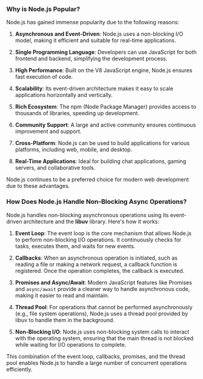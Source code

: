 ### Why is Node.js Popular?

Node.js has gained immense popularity due to the following reasons:

1. **Asynchronous and Event-Driven**: Node.js uses a non-blocking I/O model, making it efficient and suitable for real-time applications.

2. **Single Programming Language**: Developers can use JavaScript for both frontend and backend, simplifying the development process.

3. **High Performance**: Built on the V8 JavaScript engine, Node.js ensures fast execution of code.

4. **Scalability**: Its event-driven architecture makes it easy to scale applications horizontally and vertically.

5. **Rich Ecosystem**: The npm (Node Package Manager) provides access to thousands of libraries, speeding up development.

6. **Community Support**: A large and active community ensures continuous improvement and support.

7. **Cross-Platform**: Node.js can be used to build applications for various platforms, including web, mobile, and desktop.

8. **Real-Time Applications**: Ideal for building chat applications, gaming servers, and collaborative tools.

Node.js continues to be a preferred choice for modern web development due to these advantages.

### How Does Node.js Handle Non-Blocking Async Operations?

Node.js handles non-blocking asynchronous operations using its event-driven architecture and the **libuv** library. Here's how it works:

1. **Event Loop**: The event loop is the core mechanism that allows Node.js to perform non-blocking I/O operations. It continuously checks for tasks, executes them, and waits for new events.

2. **Callbacks**: When an asynchronous operation is initiated, such as reading a file or making a network request, a callback function is registered. Once the operation completes, the callback is executed.

3. **Promises and Async/Await**: Modern JavaScript features like Promises and `async/await` provide a cleaner way to handle asynchronous code, making it easier to read and maintain.

4. **Thread Pool**: For operations that cannot be performed asynchronously (e.g., file system operations), Node.js uses a thread pool provided by libuv to handle them in the background.

5. **Non-Blocking I/O**: Node.js uses non-blocking system calls to interact with the operating system, ensuring that the main thread is not blocked while waiting for I/O operations to complete.

This combination of the event loop, callbacks, promises, and the thread pool enables Node.js to handle a large number of concurrent operations efficiently.
